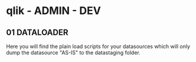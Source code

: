 # qlik - ADMIN - DEV

## 01 DATALOADER

Here you will find the plain load scripts for your datasources which will only dump the datasource "AS-IS" to the datastaging folder.
